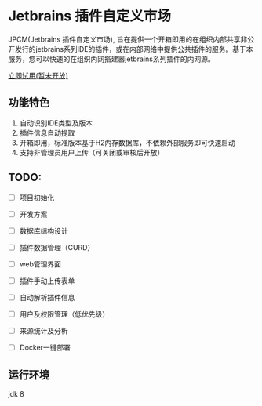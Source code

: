 # Jetbrains 插件自定义市场
JPCM(Jetbrains 插件自定义市场), 旨在提供一个开箱即用的在组织内部共享非公开发行的jetbrains系列IDE的插件，或在内部网络中提供公共插件的服务。基于本服务，您可以快速的在组织内网搭建器jetbrains系列插件的内网源。

[立即试用(暂未开放)](http://jpcm.debug.icu)

## 功能特色

1. 自动识别IDE类型及版本
2. 插件信息自动提取
3. 开箱即用，标准版本基于H2内存数据库，不依赖外部服务即可快速启动
4. 支持非管理员用户上传（可关闭或审核后开放）

## TODO:

* [ ] 项目初始化
* [ ] 开发方案
* [ ] 数据库结构设计
* [ ] 插件数据管理（CURD）
* [ ] web管理界面
* [ ] 插件手动上传表单
* [ ] 自动解析插件信息
* [ ] 用户及权限管理（低优先级）
* [ ] 来源统计及分析
* [ ] Docker一键部署









## 运行环境

jdk 8



